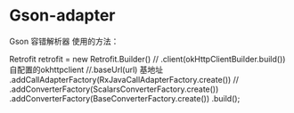 # Gson-adapter
Gson 容错解析器
使用的方法：

 Retrofit retrofit = new Retrofit.Builder()
                  //  .client(okHttpClientBuilder.build()) 自配置的okhttpclient
                  //.baseUrl(url) 基地址
                    .addCallAdapterFactory(RxJavaCallAdapterFactory.create())
                  //  .addConverterFactory(ScalarsConverterFactory.create())
                    .addConverterFactory(BaseConverterFactory.create())
                    .build();
